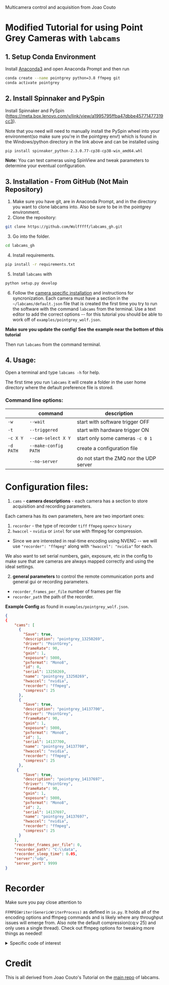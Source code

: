 

Multicamera control and acquisition from Joao Couto

# Modified Tutorial for using Point Grey Cameras with `labcams`

## 1. Setup Conda Environment

Install [Anaconda3](https://conda.io/anaconda.html) and open Anaconda Prompt and then run

```bash
conda create --name pointgrey python=3.8 ffmpeg git
conda activate pointgrey
```

## 2. Install Spinnaker and PySpin
Install Spinnaker and PySpin (https://meta.box.lenovo.com/v/link/view/a1995795ffba47dbbe45771477319cc3).

Note that you need will need to manually install the PySpin wheel into your environment(so make sure you're in the pointgrey env!) which is found in the Windows/python directory in the link above and can be installed using

```bash
pip install spinnaker_python-2.3.0.77-cp38-cp38-win_amd64.whl
```

**Note:** You can test cameras using SpinView and tweak parameters to determine your eventual configuration.

## 3. Installation - From GitHub (Not Main Repository)

1. Make sure you have git, are in Anaconda Prompt, and in the directory you want to clone labcams into. Also be sure to be in the pointgrey environment.
2. Clone the repository: 
```bash
git clone https://github.com/Wolfffff/labcams_gh.git
```
3. Go into the folder.
```bash
cd labcams_gh
```

4. Install requirements.
```bash
pip install -r requirements.txt
```
5. Install `labcams` with 
```bash
python setup.py develop
```
6. Follow the [camera specific installation](./camera_instructions.md) and instructions for syncronization. Each camera must have a section in the `~/labcams/default.json` file that is created the first time you try to run the software with the command `labcams` from the terminal. Use a text editor to add the correct options -- for this tutorial you should be able to work off of `examples/pointgrey_wolf.json`.

**Make sure you update the config! See the example near the bottom of this tutorial**

Then run `labcams` from the command terminal.

## 4. Usage:

Open a terminal and type ``labcams -h`` for help.

The first time you run ``labcams`` it will create a folder in the user home directory where the default preference file is stored.

### Command line options:

|       |  command     | description |
|-------|--------------|-------------|
| ``-w``| ``--wait``   | start with software trigger OFF |
| ``-t``| ``--triggered`` |  start with hardware trigger ON |
| ``-c X Y`` | ``--cam-select X Y``     |  start only some cameras ``-c 0 1`` |
| ``-d PATH`` | ``--make-config PATH``  |  create a configuration file |
| | ``--no-server`` | do not start the ZMQ nor the UDP server |


# Configuration files:

1. ``cams`` - **camera descriptions** - each camera has a section to store acquisition and recording parameters.

Each camera has its own parameters, here are two important ones:

1. `recorder` - the type of recorder `tiff` `ffmpeg` `opencv` `binary`
2. `hwaccel` - `nvidia` or `intel` for use with ffmpeg for compression.
* Since we are interested in real-time encoding using NVENC -- we will use `"recorder": "ffmpeg"` along with `"hwaccel": "nvidia"` for each.

We also want to set serial numbers, gain, exposure, etc in the config to make sure that are cameras are always mapped correctly and using the ideal settings. 


2. **general parameters** to control the remote communication ports and general gui or recording parameters.

 * `recorder_frames_per_file` number of frames per file
 * `recorder_path` the path of the recorder.

**Example Config** as found in `examples/pointgrey_wolf.json`.

```json
{
{
    "cams": [
      {
        "Save": true,
        "description": "pointgrey_13250269",
        "driver": "PointGrey",
        "frameRate": 90,
        "gain": 1,
        "exposure": 5000,
        "pxformat": "Mono8",
        "id": 0,
        "serial": 13250269,
        "name": "pointgrey_13250269",
        "hwaccel": "nvidia",
        "recorder": "ffmpeg",
        "compress": 25
      },
      {
        "Save": true,
        "description": "pointgrey_14137700",
        "driver": "PointGrey",
        "frameRate": 90,
        "gain": 1,
        "exposure": 5000,
        "pxformat": "Mono8",
        "id": 1,
        "serial": 14137700,
        "name": "pointgrey_14137700",
        "hwaccel": "nvidia",
        "recorder": "ffmpeg",
        "compress": 25
      },
     {
        "Save": true,
        "description": "pointgrey_14137697",
        "driver": "PointGrey",
        "frameRate": 90,
        "gain": 1,
        "exposure": 5000,
        "pxformat": "Mono8",
        "id": 2,
        "serial": 14137697,
        "name": "pointgrey_14137697",
        "hwaccel": "nvidia",
        "recorder": "ffmpeg",
        "compress": 25
      }
    ],
    "recorder_frames_per_file": 0,
    "recorder_path": "C:\\data",
    "recorder_sleep_time": 0.05,
    "server":"udp",
    "server_port": 9999
}
```

# Recorder

Make sure you pay close attention to

`FFMPEGWriter(GenericWriterProcess)` as defined in `io.py`. It holds all of the encoding options and ffmpeg commands and is likely where any throughput issues will emerge from. Also note the default compression(cq:v 25) and only uses a single thread). Check out ffmpeg options for tweaking more things as needed!

<details><summary>Specific code of interest</summary>
<p>

```python
            elif hwaccel == 'nvidia':
                if self.compression == 0:
                    display('Using compression 25 for the NVIDIA encoder')
                    self.compression = 25
                self.doutputs = {'-vcodec':'h264_nvenc',
                                 '-pix_fmt':'yuv420p',
                                 '-cq:v':str(self.compression),
                                 '-threads':str(1),
                                 '-preset':'slow'}
```

</p>
</details>


# Credit

This is all derived from Joao Couto's Tutorial on the  [main repo](https://bitbucket.org/jpcouto/labcams/src/master/) of labcams.